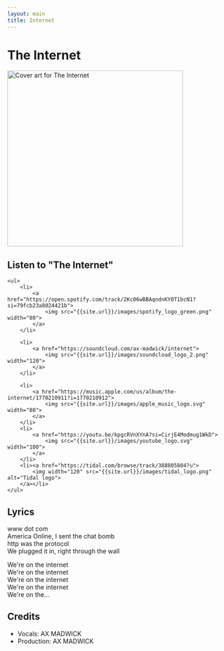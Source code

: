 ```yaml
---
layout: main
title: Internet
---
```

<h1>The Internet</h1>

<div class="track__art">
<img src="{{site.url}}/images/the_internet@800x800.jpg" alt="Cover art for The Internet" width="400">
</div>
<div class="track__links">
	<h2>Listen to "The Internet"</h2>

	<ul>
		<li>
			<a href="https://open.spotify.com/track/2Kc06wBBAqndnKY0T1bcN1?si=79fcb23a8024421b">
				<img src="{{site.url}}/images/spotify_logo_green.png" width="80">
			</a>
		</li>

		<li>
			<a href="https://soundcloud.com/ax-madwick/internet">
				<img src="{{site.url}}/images/soundcloud_logo_2.png" width="120">
			</a>
		</li>
		
		<li>
			<a href="https://music.apple.com/us/album/the-internet/1770210911?i=1770210912">
				<img src="{{site.url}}/images/apple_music_logo.svg" width="80">
			</a>
		</li>
		<li>
			<a href="https://youtu.be/kpgcRVnXYnA?si=CirjE4Modmug1WkD">
				<img src="{{site.url}}/images/youtube_logo.svg" width="100">
			</a>
		</li>
		<li><a href="https://tidal.com/browse/track/388805804?u">
			<img width="120" src="{{site.url}}/images/tidal_logo.png" alt="Tidal logo">
		</a></li>
	</ul>

<h2>Lyrics</h2>

<p>
www dot com<br>
America Online, I sent the chat bomb<br>
http was the protocol<br>
We plugged it in, right through the wall
</p>

<p>We're on the internet<br>
We're on the internet<br>
We're on the internet<br>
We're on the internet<br>
We're on the...
</p>
</div>

<h2>Credits</h2>
<ul>
	<li>Vocals: AX MADWICK</li>
	<li>Production: AX MADWICK</li>
</ul>
